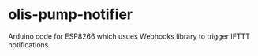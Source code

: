 # olis-pump-notifier
Arduino code for ESP8266 which usues Webhooks library to trigger IFTTT notifications
